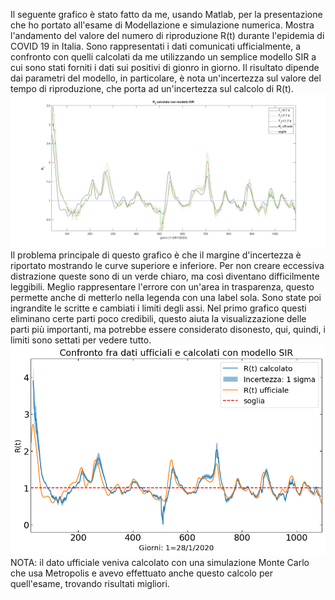 Il seguente grafico è stato fatto da me, usando Matlab, per la presentazione che ho portato all'esame di Modellazione e simulazione numerica. Mostra l'andamento del valore del numero di riproduzione R(t) durante l'epidemia di COVID 19 in Italia. Sono rappresentati i dati comunicati ufficialmente, a confronto con quelli calcolati da me utilizzando un semplice modello SIR a cui sono stati forniti i dati sui positivi di gionro in giorno. Il risultato dipende dai parametri del modello, in particolare, è nota un'incertezza sul valore del tempo di riproduzione, che porta ad un'incertezza sul calcolo di R(t).
![image](https://github.com/massimocipressi/MLPNS_MCipressi/blob/main/vis/R_easy.jpg)
Il problema principale di questo grafico è che il margine d'incertezza è riportato mostrando le curve superiore e inferiore. Per non creare eccessiva distrazione queste sono di un verde chiaro, ma così diventano difficilmente leggibili. Meglio rappresentare l'errore con un'area in trasparenza, questo permette anche di metterlo nella legenda con una label sola.
Sono state poi ingrandite le scritte e cambiati i limiti degli assi. Nel primo grafico questi eliminano certe parti poco credibili, questo aiuta la visualizzazione delle parti più importanti, ma potrebbe essere considerato disonesto, qui, quindi, i limiti sono settati per vedere tutto.
![image](https://github.com/massimocipressi/MLPNS_MCipressi/blob/main/vis/vis.png)
NOTA: il dato ufficiale veniva calcolato con una simulazione Monte Carlo che usa Metropolis e avevo effettuato anche questo calcolo per quell'esame, trovando risultati migliori.
